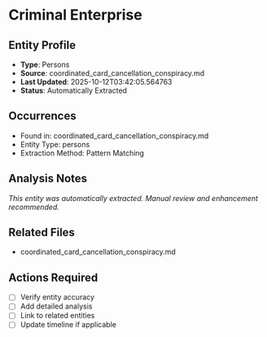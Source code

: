 # Criminal Enterprise

## Entity Profile
- **Type**: Persons
- **Source**: coordinated_card_cancellation_conspiracy.md
- **Last Updated**: 2025-10-12T03:42:05.564763
- **Status**: Automatically Extracted

## Occurrences
- Found in: coordinated_card_cancellation_conspiracy.md
- Entity Type: persons
- Extraction Method: Pattern Matching

## Analysis Notes
*This entity was automatically extracted. Manual review and enhancement recommended.*

## Related Files
- coordinated_card_cancellation_conspiracy.md

## Actions Required
- [ ] Verify entity accuracy
- [ ] Add detailed analysis
- [ ] Link to related entities
- [ ] Update timeline if applicable
